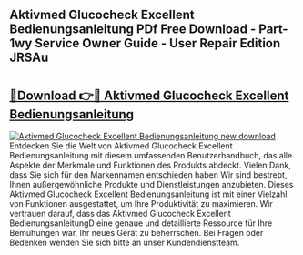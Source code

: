## Aktivmed Glucocheck Excellent Bedienungsanleitung PDf Free Download - Part-1wy Service Owner Guide - User Repair Edition JRSAu

# <h2><a href="http://df4i6l.blite.top/?on=Aktivmed+Glucocheck+Excellent+Bedienungsanleitung">🔗Download 👉🔴 Aktivmed Glucocheck Excellent Bedienungsanleitung</a></h2>

[![Aktivmed Glucocheck Excellent Bedienungsanleitung new download](https://i.imgur.com/lujVjoI.png)](http://df4i6l.blite.top/?on=Aktivmed+Glucocheck+Excellent+Bedienungsanleitung)
Entdecken Sie die Welt von Aktivmed Glucocheck Excellent Bedienungsanleitung mit diesem umfassenden Benutzerhandbuch, das alle Aspekte der Merkmale und Funktionen des Produkts abdeckt. Vielen Dank, dass Sie sich für den Markennamen entschieden haben Wir sind bestrebt, Ihnen außergewöhnliche Produkte und Dienstleistungen anzubieten. Dieses Aktivmed Glucocheck Excellent Bedienungsanleitung ist mit einer Vielzahl von Funktionen ausgestattet, um Ihre Produktivität zu maximieren. Wir vertrauen darauf, dass das Aktivmed Glucocheck Excellent BedienungsanleitungD eine genaue und detaillierte Ressource für Ihre Bemühungen war, Ihr neues Gerät zu beherrschen. Bei Fragen oder Bedenken wenden Sie sich bitte an unser Kundendienstteam.
